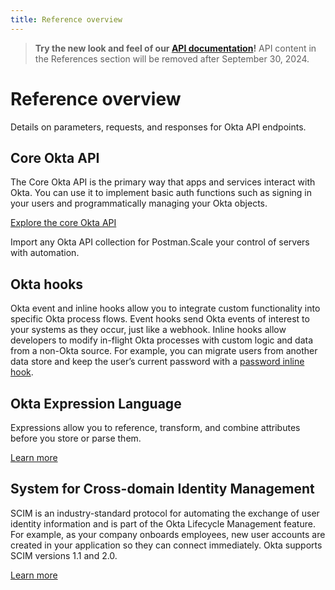 ```yaml
---
title: Reference overview
---
```


> **Try the new look and feel of our [API documentation](https://developer.okta.com/docs/api/)!** API content in the References section will be removed after September 30, 2024.

# Reference overview

Details on parameters, requests, and responses for Okta API endpoints.

## Core Okta API

The Core Okta API is the primary way that apps and services interact with Okta. You can use it to implement basic auth functions such as signing in your users and programmatically managing your Okta objects.

[Explore the core Okta API](/docs/reference/core-okta-api/)

<Cards><Card href="/docs/reference/postman-collections/" cardTitle="Postman Collections" :showFooter=true>Import any Okta API collection for Postman.</Card><Card href="/docs/reference/api/asa/introduction/" cardTitle="Advanced Server Access API" :showFooter=true>Scale your control of servers with automation.</Card></Cards>

## Okta hooks

Okta event and inline hooks allow you to integrate custom functionality into specific Okta process flows. Event hooks send Okta events of interest to your systems as they occur, just like a webhook. Inline hooks allow developers to modify in-flight Okta processes with custom logic and data from a non-Okta source. For example, you can migrate users from another data store and keep the user’s current password with a [password inline hook](/docs/reference/password-hook/).

## Okta Expression Language

Expressions allow you to reference, transform, and combine attributes before you store or parse them.

[Learn more](/docs/reference/okta-expression-language/)

## System for Cross-domain Identity Management

SCIM is an industry-standard protocol for automating the exchange of user identity information and is part of the Okta Lifecycle Management feature. For example, as your company onboards employees, new user accounts are created in your application so they can connect immediately. Okta supports SCIM versions 1.1 and 2.0.

[Learn more](https://developer.okta.com/docs/api/openapi/okta-scim/guides/)
